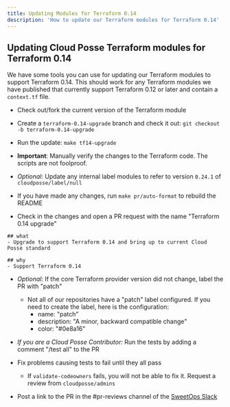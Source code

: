 ```yaml
---
title: Updating Modules for Terraform 0.14
description: 'How to update our Terraform modules for Terraform 0.14'
---
```


## Updating Cloud Posse Terraform modules for Terraform 0.14


We have some tools you can use for updating our Terraform modules to support Terraform 0.14. This should work for any Terraform modules we have published that currently support Terraform 0.12 or later and contain a `context.tf` file.

- Check out/fork the current version of the Terraform module

- Create a `terraform-0.14-upgrade` branch and check it out: `git checkout -b terraform-0.14-upgrade`

- Run the update: `make tf14-upgrade`

- **Important**: Manually verify the changes to the Terraform code. The scripts are not foolproof.

- *Optional:* Update any internal label modules to refer to version `0.24.1` of `cloudposse/label/null`

- If you have made any changes, run `make pr/auto-format` to rebuild the README

- Check in the changes and open a PR request with the name "Terraform 0.14 upgrade"

```
## what
- Upgrade to support Terraform 0.14 and bring up to current Cloud Posse standard

## why
- Support Terraform 0.14
```

- *Optional:* If the core Terraform provider version did not change, label the PR with "patch"

  - Not all of our repositories have a "patch" label configured. If you need to create the label, here is the configuration:
    - name: "patch"
    - description: "A minor, backward compatible change"
    - color: "#0e8a16"

- *If you are a Cloud Posse Contributor:* Run the tests by adding a comment "/test all" to the PR

- Fix problems causing tests to fail until they all pass

  - If `validate-codeowners` fails, you will not be able to fix it. Request a review from `cloudposse/admins`

- Post a link to the PR in the #pr-reviews channel of the [SweetOps Slack](https://slack.cloudposse.com/)
